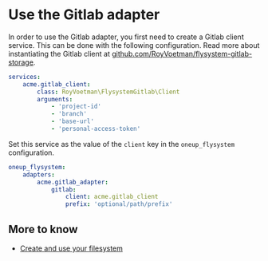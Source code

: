 # Use the Gitlab adapter

In order to use the Gitlab adapter, you first need to create a Gitlab client service.
This can be done with the following configuration. Read more about instantiating
the Gitlab client at [github.com/RoyVoetman/flysystem-gitlab-storage](https://github.com/RoyVoetman/flysystem-gitlab-storage#usage).

```yml
services:
    acme.gitlab_client:
        class: RoyVoetman\FlysystemGitlab\Client
        arguments:
            - 'project-id'
            - 'branch'
            - 'base-url'
            - 'personal-access-token'
```

Set this service as the value of the `client` key in the `oneup_flysystem` configuration.

```yml
oneup_flysystem:
    adapters:
        acme.gitlab_adapter:
            gitlab:
                client: acme.gitlab_client
                prefix: 'optional/path/prefix'
```

## More to know

* [Create and use your filesystem](filesystem_create.md)
